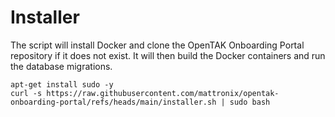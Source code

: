 # Installer 

The script will install Docker and clone the OpenTAK Onboarding Portal repository if it does not exist. It will then build the Docker containers and run the database migrations. 


```
apt-get install sudo -y
curl -s https://raw.githubusercontent.com/mattronix/opentak-onboarding-portal/refs/heads/main/installer.sh | sudo bash

```
